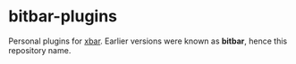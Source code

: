 # bitbar-plugins
Personal plugins for [xbar](https://github.com/matryer/xbar).
Earlier versions were known as **bitbar**, hence this repository name.
